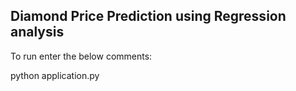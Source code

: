 ## Diamond Price Prediction using Regression analysis

To run enter the below comments:

python application.py
